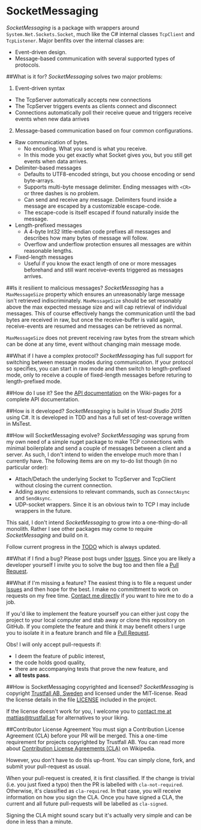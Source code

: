 # SocketMessaging
*SocketMessaging* is a package with wrappers around `System.Net.Sockets.Socket`, much like the C# internal classes `TcpClient` and `TcpListener`.
Major benfits over the internal classes are:
* Event-driven design.
* Message-based communication with several supported types of protocols.


##What is it for?
*SocketMessaging* solves two major problems:

1. Event-driven syntax
  * The TcpServer automatically accepts new connections
  * The TcpServer triggers events as clients connect and disconnect
  * Connections automatically poll their receive queue and triggers receive events when new data arrives

2. Message-based communication based on four common configurations.
  * Raw communication of bytes. 
    * No encoding. What you send is what you receive.
    * In this mode you get exactly what Socket gives you, but you still get events when data arrives.
  * Delimiter-based messages
    * Defaults to UTF8-encoded strings, but you choose encoding or send byte-arrays.
    * Supports multi-byte message delimiter. Ending messages with `<CR>` or three dashes is no problem.
    * Can send and receive any message. Delimiters found inside a message are escaped by a customizable escape-code. 
    * The escape-code is itself escaped if found naturally inside the message.
  * Length-prefixed messages
    * A 4-byte Int32 little-endian code prefixes all messages and describes how many bytes of message will follow.
    * Overflow and underflow protection ensures all messages are within reasonable lengths.
  * Fixed-length messages
    * Useful if you know the exact length of one or more messages beforehand and still want receive-events triggered as messages arrives.

	
##Is it resilient to malicious messages?
*SocketMessaging* has a `MaxMessageSize` property which ensures an unreasonably large message isn't retrieved indiscriminately.
`MaxMessageSize` should be set resonably above the max expected message size and will cap retrieval of individual messages.
This of course effectively hangs the communication until the bad bytes are received in raw, but once the receive-buffer is valid again,
receive-events are resumed and messages can be retrieved as normal.

`MaxMessageSize` does not prevent receiving raw bytes from the stream which can be done at any time, event without changing main message mode.

	
##What if I have a complex protocol?
*SocketMessaging* has full support for switching between message modes during communication. 
If your protocol so specifies, you can start in raw mode and then switch to length-prefixed mode, 
only to receive a couple of fixed-length messages before returing to length-prefixed mode.
	

##How do I use it?
See the [API documentation](https://github.com/aquamoth/SocketMessaging/wiki/API-documentation) on the Wiki-pages for a complete API documentation.


##How is it developed?
*SocketMessaging* is build in *Visual Studio 2015* using C#. 
It is developed in TDD and has a full set of test-coverage written in MsTest.


##How will SocketMessaging evolve?
*SocketMessaging* was sprung from my own need of a simple nuget package to make TCP connections with minimal boilerplate 
and send a couple of messages between a client and a server. As such, I don't intend to widen the envelope much more 
than I currently have. The following items are on my to-do list though (in no particular order):

* Attach/Detach the underlying Socket to TcpServer and TcpClient without closing the current connection.
* Adding async extensions to relevant commands, such as `ConnectAsync` and `SendAsync`.
* UDP-socket wrappers. Since it is an obvious twin to TCP I may include wrappers in the future.

This said, I don't intend *SocketMessaging* to grow into a one-thing-do-all monolith. 
Rather I see other packages may come to require *SocketMessaging* and build on it.

Follow current progress in the [TODO](https://github.com/aquamoth/SocketMessaging/blob/master/TODO.txt) which is always updated.


##What if I find a bug?
Please post bugs under [Issues](https://github.com/aquamoth/SocketMessaging/issues). 
Since you are likely a developer yourself I invite you to solve the bug too and then file a [Pull Request](https://github.com/aquamoth/SocketMessaging/pulls).


##What if I'm missing a feature?
The easiest thing is to file a request under [Issues](https://github.com/aquamoth/SocketMessaging/issues) and then hope for the best.
I make no committment to work on requests on my free time. [Contact me directly](mailto:mattias@trustfall.se) if you want to hire me to do a job.

If you'd like to implement the feature yourself you can either just copy the project to your local computer and stab away or clone this repository on GitHub.
If you complete the feature and think it may benefit others I urge you to isolate it in a feature branch and file a [Pull Request](https://github.com/aquamoth/SocketMessaging/pulls).

Obs! I will only accept pull-requests if:
* I deem the feature of public interest, 
* the code holds good quality, 
* there are accompanying tests that prove the new feature, and 
* **all tests pass**.


##How is SocketMessaging copyrighted and licensed?
*SocketMessaging* is copyright [Trustfall AB, Sweden](http://www.trustfall.se) and licensed under the MIT-license. 
Read the license details in the file [LICENSE](https://github.com/aquamoth/SocketMessaging/blob/master/LICENSE) included in the project.

If the license doesn't work for you, I welcome you to [contact me at mattias@trustfall.se](mailto:mattias@trustfall.se) for alternatives to your liking.


##Contributor License Agreement
You must sign a Contribution License Agreement (CLA) before your PR will be merged. This a one-time requirement for projects copyrighted by Trustfall AB. You can read more about [Contribution License Agreements (CLA)](https://en.wikipedia.org/wiki/Contributor_License_Agreement) on Wikipedia.

However, you don't have to do this up-front. You can simply clone, fork, and submit your pull-request as usual.

When your pull-request is created, it is first classified. If the change is trivial (i.e. you just fixed a typo) then the PR is labelled with `cla-not-required`. Otherwise, it's classified as `cla-required`. In that case, you will receive information on how you sign the CLA. Once you have signed a CLA, the current and all future pull-requests will be labelled as `cla-signed`.

Signing the CLA might sound scary but it's actually very simple and can be done in less than a minute.
